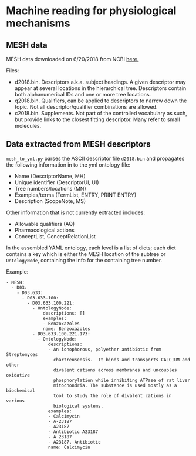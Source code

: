 # Machine reading for physiological mechanisms

## MESH data

MESH data downloaded on 6/20/2018 from
NCBI [here.](https://www.nlm.nih.gov/mesh/download_mesh.html)

Files:
* d2018.bin. Descriptors a.k.a. subject headings. A given descriptor may
  appear at several locations in the hierarchical tree. Descriptors contain
  both alphanumerical IDs and one or more tree locations.
* q2018.bin. Qualifiers, can be applied to descriptors to narrow down the
  topic. Not all descriptor/qualifier combinations are allowed.
* c2018.bin. Supplements. Not part of the controlled vocabulary as such, but
  provide links to the closest fitting descriptor. Many refer to small
  molecules.

## Data extracted from MESH descriptors

`mesh_to_yml.py` parses the ASCII descriptor file `d2018.bin` and propagates
the following information in to the yml ontology file:

* Name (DescriptorName, MH)
* Unique identifier (DescriptorUI, UI)
* Tree numbers/locations (MN)
* Examples/terms (TermList, ENTRY, PRINT ENTRY)
* Description (ScopeNote, MS)

Other information that is not currently extracted includes:

* Allowable qualifiers (AQ)
* Pharmacological actions
* ConceptList, ConceptRelationList

In the assembled YAML ontology, each level is a list of dicts; each dict
contains a key which is either the MESH location of the subtree or
`OntologyNode`, containing the info for the containing tree number.

Example:

```
- MESH:
  - D03:
    - D03.633:
      - D03.633.100:
        - D03.633.100.221:
          - OntologyNode:
              descriptions: []
              examples:
              - Benzoxazoles
              name: Benzoxazoles
          - D03.633.100.221.173:
            - OntologyNode:
                descriptions:
                - An ionophorous, polyether antibiotic from Streptomyces
                  chartreusensis.  It binds and transports CALCIUM and other
                  divalent cations across membranes and uncouples oxidative
                  phosphorylation while inhibiting ATPase of rat liver
                  mitochondria. The substance is used mostly as a biochemical
                  tool to study the role of divalent cations in various
                  biological systems.
                examples:
                - Calcimycin
                - A-23187
                - A23187
                - Antibiotic A23187
                - A 23187
                - A23187, Antibiotic
                name: Calcimycin
```

